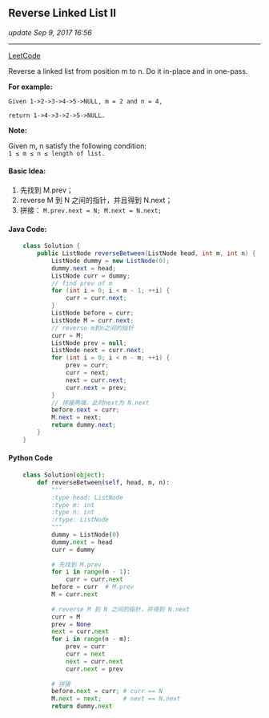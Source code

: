 ## Reverse Linked List II
_update Sep 9, 2017 16:56_

---
[LeetCode](https://leetcode.com/problems/reverse-linked-list-ii/description/)

Reverse a linked list from position m to n. Do it in-place and in one-pass.

**For example:**

    Given 1->2->3->4->5->NULL, m = 2 and n = 4,
    
    return 1->4->3->2->5->NULL.

**Note:**

Given m, n satisfy the following condition:  
`1 ≤ m ≤ n ≤ length of list.`

#### Basic Idea:
1. 先找到 M.prev；
2. reverse M 到 N 之间的指针，并且得到 N.next；
3. 拼接： `M.prev.next = N; M.next = N.next;`

#### Java Code:
```java
    class Solution {
        public ListNode reverseBetween(ListNode head, int m, int n) {
            ListNode dummy = new ListNode(0);
            dummy.next = head;
            ListNode curr = dummy;
            // find prev of m
            for (int i = 0; i < m - 1; ++i) {
                curr = curr.next;
            }
            ListNode before = curr;
            ListNode M = curr.next;
            // reverse m到n之间的指针
            curr = M;
            ListNode prev = null;
            ListNode next = curr.next;
            for (int i = 0; i < n - m; ++i) {
                prev = curr;
                curr = next;
                next = curr.next;
                curr.next = prev;
            }
            // 拼接两端，此时next为 N.next
            before.next = curr;
            M.next = next;
            return dummy.next;
        }
    }
```

#### Python Code
```python
    class Solution(object):
        def reverseBetween(self, head, m, n):
            """
            :type head: ListNode
            :type m: int
            :type n: int
            :rtype: ListNode
            """
            dummy = ListNode(0)
            dummy.next = head
            curr = dummy
            
            # 先找到 M.prev
            for i in range(m - 1):
                curr = curr.next
            before = curr  # M.prev
            M = curr.next
            
            # reverse M 到 N 之间的指针，并得到 N.next
            curr = M
            prev = None
            next = curr.next
            for i in range(n - m):
                prev = curr
                curr = next
                next = curr.next
                curr.next = prev
            
            # 拼接
            before.next = curr; # curr == N
            M.next = next;      # next == N.next
            return dummy.next
```
